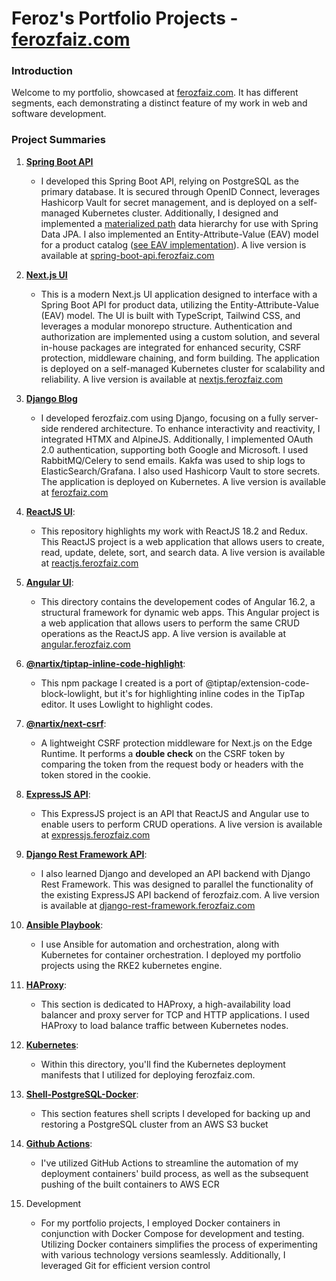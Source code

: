 # Feroz's Portfolio Projects - [ferozfaiz.com](https://ferozfaiz.com)

### Introduction

Welcome to my portfolio, showcased at [ferozfaiz.com](https://ferozfaz.com). It has different segments, each demonstrating a distinct feature of my work in web and software development.

### Project Summaries

1. [**Spring Boot API**](https://github.com/nartix/spring-boot-api)

   - I developed this Spring Boot API, relying on PostgreSQL as the primary database. It is secured through OpenID Connect, leverages Hashicorp Vault for secret management, and is deployed on a self-managed Kubernetes cluster. Additionally, I designed and implemented a [materialized path](https://github.com/nartix/spring-boot-api/tree/main/src/main/java/com/ferozfaiz/common/tree) data hierarchy for use with Spring Data JPA. I also implemented an Entity-Attribute-Value (EAV) model for a product catalog ([see EAV implementation](https://github.com/nartix/spring-boot-api/tree/main/src/main/java/com/ferozfaiz/product)). A live version is available at [spring-boot-api.ferozfaiz.com](https://spring-boot-api.ferozfaiz.com)

2. [**Next.js UI**](https://github.com/nartix/nextjs-ui)

   - This is a modern Next.js UI application designed to interface with a Spring Boot API for product data, utilizing the Entity-Attribute-Value (EAV) model. The UI is built with TypeScript, Tailwind CSS, and leverages a modular monorepo structure. Authentication and authorization are implemented using a custom solution, and several in-house packages are integrated for enhanced security, CSRF protection, middleware chaining, and form building. The application is deployed on a self-managed Kubernetes cluster for scalability and reliability. A live version is available at [nextjs.ferozfaiz.com](https://nextjs.ferozfaiz.com)

3. [**Django Blog**](https://github.com/nartix/django-blog)

   - I developed ferozfaiz.com using Django, focusing on a fully server-side rendered architecture. To enhance interactivity and reactivity, I integrated HTMX and AlpineJS. Additionally, I implemented OAuth 2.0 authentication, supporting both Google and Microsoft. I used RabbitMQ/Celery to send emails. Kakfa was used to ship logs to ElasticSearch/Grafana. I also used Hashicorp Vault to store secrets. The application is deployed on Kubernetes. A live version is available at [ferozfaiz.com](https://ferozfaiz.com)

4. [**ReactJS UI**](https://github.com/nartix/reactjs-ui):

   - This repository highlights my work with ReactJS 18.2 and Redux. This ReactJS project is a web application that allows users to create, read, update, delete, sort, and search data. A live version is available at [reactjs.ferozfaiz.com](https://reactjs.ferozfaiz.com)

5. [**Angular UI**](https://github.com/nartix/angular-ui):

   - This directory contains the developement codes of Angular 16.2, a structural framework for dynamic web apps. This Angular project is a web application that allows users to perform the same CRUD operations as the ReactJS app. A live version is available at [angular.ferozfaiz.com](https://angular.ferozfaiz.com)

6. [**@nartix/tiptap-inline-code-highlight**](https://github.com/nartix/tiptap-inline-code-highlight):

   - This npm package I created is a port of @tiptap/extension-code-block-lowlight, but it's for highlighting inline codes in the TipTap editor. It uses Lowlight to highlight codes.

7. [**@nartix/next-csrf**](https://www.npmjs.com/package/@nartix/next-csrf):

   - A lightweight CSRF protection middleware for Next.js on the Edge Runtime. It performs a **double check** on the CSRF token by comparing the token from the request body or headers with the token stored in the cookie.

8. [**ExpressJS API**](https://github.com/nartix/expressjs-api):

   - This ExpressJS project is an API that ReactJS and Angular use to enable users to perform CRUD operations. A live version is available at [expressjs.ferozfaiz.com](https://expressjs.ferozfaiz.com)

9. [**Django Rest Framework API**](https://github.com/nartix/django-rest-framework):

   - I also learned Django and developed an API backend with Django Rest Framework. This was designed to parallel the functionality of the existing ExpressJS API backend of ferozfaiz.com. A live version is available at [django-rest-framework.ferozfaiz.com](https://django-rest-framework.ferozfaiz.com)

10. [**Ansible Playbook**](https://github.com/nartix/ansible-playbook):

    - I use Ansible for automation and orchestration, along with Kubernetes for container orchestration. I deployed my portfolio projects using the RKE2 kubernetes engine.

11. [**HAProxy**](https://github.com/nartix/feroz/tree/main/haproxy):

    - This section is dedicated to HAProxy, a high-availability load balancer and proxy server for TCP and HTTP applications. I used HAProxy to load balance traffic between Kubernetes nodes.

12. [**Kubernetes**](https://github.com/nartix/feroz/tree/main/kubernetes):

    - Within this directory, you'll find the Kubernetes deployment manifests that I utilized for deploying ferozfaiz.com.

13. [**Shell-PostgreSQL-Docker**](https://github.com/nartix/feroz/tree/main/shell-postgresql-docker):

    - This section features shell scripts I developed for backing up and restoring a PostgreSQL cluster from an AWS S3 bucket

14. [**Github Actions**](https://github.com/nartix/feroz/tree/main/.github/workflows):

    - I've utilized GitHub Actions to streamline the automation of my deployment containers' build process, as well as the subsequent pushing of the built containers to AWS ECR

15. Development
    - For my portfolio projects, I employed Docker containers in conjunction with Docker Compose for development and testing. Utilizing Docker containers simplifies the process of experimenting with various technology versions seamlessly. Additionally, I leveraged Git for efficient version control
